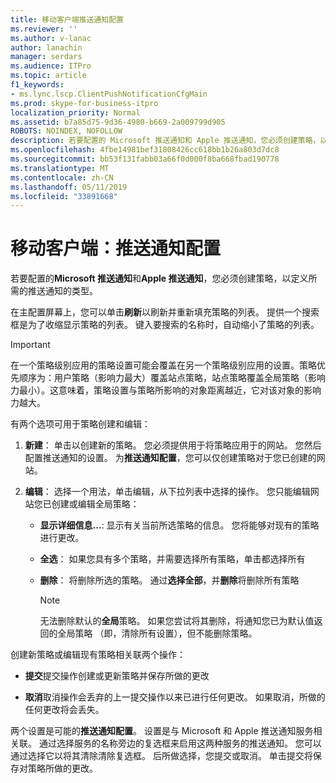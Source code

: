 ```yaml
---
title: 移动客户端推送通知配置
ms.reviewer: ''
ms.author: v-lanac
author: lanachin
manager: serdars
ms.audience: ITPro
ms.topic: article
f1_keywords:
- ms.lync.lscp.ClientPushNotificationCfgMain
ms.prod: skype-for-business-itpro
localization_priority: Normal
ms.assetid: b7a85d75-9d36-4980-b669-2a009799d905
ROBOTS: NOINDEX, NOFOLLOW
description: 若要配置的 Microsoft 推送通知和 Apple 推送通知，您必须创建策略，以定义需要哪些类型的推送通知。
ms.openlocfilehash: 4fbe14981bef31808426cc618bb1b26a803d7dc8
ms.sourcegitcommit: bb53f131fabb03a66f0d000f8ba668fbad190778
ms.translationtype: MT
ms.contentlocale: zh-CN
ms.lasthandoff: 05/11/2019
ms.locfileid: "33891668"
---
```

# <a name="mobile-client-push-notification-configuration"></a>移动客户端：推送通知配置
 
若要配置的**Microsoft 推送通知**和**Apple 推送通知**，您必须创建策略，以定义所需的推送通知的类型。
  
在主配置屏幕上，您可以单击**刷新**以刷新并重新填充策略的列表。 提供一个搜索框是为了收缩显示策略的列表。 键入要搜索的名称时，自动缩小了策略的列表。
  
> [!IMPORTANT]
> 在一个策略级别应用的策略设置可能会覆盖在另一个策略级别应用的设置。策略优先顺序为：用户策略（影响力最大）覆盖站点策略，站点策略覆盖全局策略（影响力最小）。这意味着，策略设置与策略所影响的对象距离越近，它对该对象的影响力越大。 
  
有两个选项可用于策略创建和编辑：
  
1. **新建**： 单击以创建新的策略。 您必须提供用于将策略应用于的网站。 您然后配置推送通知的设置。 为**推送通知配置**，您可以仅创建策略对于您已创建的网站。
    
2. **编辑**： 选择一个用法，单击编辑，从下拉列表中选择的操作。 您只能编辑网站您已创建或编辑全局策略：
    
   - **显示详细信息...**: 显示有关当前所选策略的信息。 您将能够对现有的策略进行更改。
    
   - **全选**： 如果您具有多个策略，并需要选择所有策略，单击都选择所有
    
   - **删除**： 将删除所选的策略。 通过**选择全部**，并**删除**将删除所有策略
    
     > [!NOTE]
     > 无法删除默认的**全局**策略。 如果您尝试将其删除，将通知您已为默认值返回的全局策略 （即，清除所有设置），但不能删除策略。
  
创建新策略或编辑现有策略相关联两个操作：
  
- **提交**提交操作创建或更新策略并保存所做的更改
    
- **取消**取消操作会丢弃的上一提交操作以来已进行任何更改。 如果取消，所做的任何更改将会丢失。
    
两个设置是可能的**推送通知配置**。 设置是与 Microsoft 和 Apple 推送通知服务相关联。 通过选择服务的名称旁边的复选框来启用这两种服务的推送通知。 您可以通过选择它以将其清除清除复选框。 后所做选择，您提交或取消。 单击提交将保存对策略所做的更改。
  

